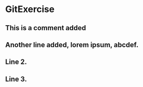 # GitExercise

## This is a comment added

## Another line added, lorem ipsum, abcdef.
## Line 2.
## Line 3.
